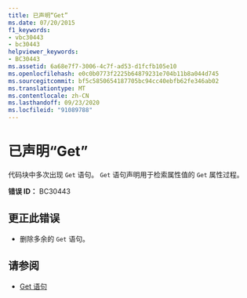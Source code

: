 ```yaml
---
title: 已声明“Get”
ms.date: 07/20/2015
f1_keywords:
- vbc30443
- bc30443
helpviewer_keywords:
- BC30443
ms.assetid: 6a68e7f7-3006-4c7f-ad53-d1fcfb105e10
ms.openlocfilehash: e0c0b0773f2225b64879231e704b11b8a044d745
ms.sourcegitcommit: bf5c5850654187705bc94cc40ebfb62fe346ab02
ms.translationtype: MT
ms.contentlocale: zh-CN
ms.lasthandoff: 09/23/2020
ms.locfileid: "91089788"
---
```

# <a name="get-is-already-declared"></a>已声明“Get”

代码块中多次出现 `Get` 语句。 `Get` 语句声明用于检索属性值的 `Get` 属性过程。  
  
 **错误 ID：** BC30443  
  
## <a name="to-correct-this-error"></a>更正此错误  
  
- 删除多余的 `Get` 语句。  
  
## <a name="see-also"></a>请参阅

- [Get 语句](../language-reference/statements/get-statement.md)
